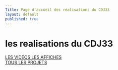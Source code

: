 ```yaml
---
Title: Page d'accueil des réalisations du CDJ33
layout: default
published: true
---
```

<h1>les realisations du CDJ33</h1>
<nav class="main-menu"> 
    <div class="row">
        <a href="./video.htm">
            <span>LES VIDÉOS</span>
        </a>
        <a href="{{site.baseurl}}/realisations/affiches.html">
            <span>LES AFFICHES</span>
        </a>
    </div>
    <div class="row">
        <a href="./projets.html">
            <span>TOUS LES PROJETS</span>
        </a>
           </div>
</nav>
